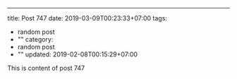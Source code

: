 ---
title: Post 747
date: 2019-03-09T00:23:33+07:00
tags:
  - random post
  - ""
category:
  - random post
  - ""
updated: 2019-02-08T00:15:29+07:00

This is content of post 747